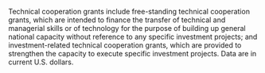 Technical cooperation grants include free-standing technical cooperation grants, which are intended to finance the transfer of technical and managerial skills or of technology for the purpose of building up general national capacity without reference to any specific investment projects; and investment-related technical cooperation grants, which are provided to strengthen the capacity to execute specific investment projects. Data are in current U.S. dollars.
